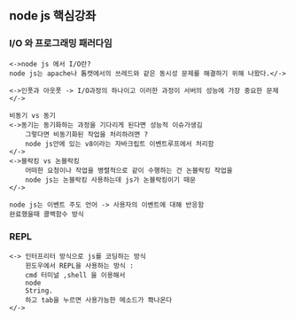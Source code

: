 ## node js 핵심강좌

 ### I/O 와 프로그래밍 패러다임
 	<->node js 에서 I/O란? 
 	node js는 apache나 톰캣에서의 쓰레드와 같은 동시성 문제를 해결하기 위해 나왔다.</->

 	<->인풋과 아웃풋 -> I/O과정의 하나이고 이러한 과정이 서버의 성능에 가장 중요한 문제</->

 	비동기 vs 동기 
 	<->동기는 동기화하는 과정을 기다리게 된다면 성능적 이슈가생김 
 		그렇다면 비동기화된 작업을 처리하려면 ?
 		node js안에 있는 v8이라는 자바크립트 이벤트루프에서 처리함
 	</->
 	<->블락킹 vs 논블락킹
 		어떠한 요청이나 작업을 병렬적으로 같이 수행하는 건 논블락킹 작업을
 		node js는 논블락킹 사용하는데 js가 논블락킹이기 때문
 	</->

 	node js는 이벤트 주도 언어 -> 사용자의 이벤트에 대해 반응함
 	완료했을때 콜백함수 방식 

 ### REPL
 	<-> 인터프리터 방식으로 js를 코딩하는 방식
 		윈도우에서 REPL을 사용하는 방식 : 
 		cmd 터미널 ,shell 을 이용해서
 		node
 		String.
 		하고 tab을 누르면 사용가능한 메소드가 쫙나온다 
 	</->